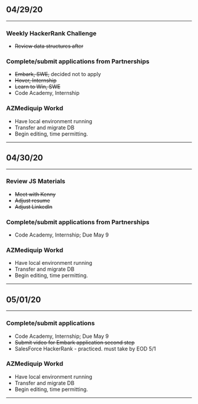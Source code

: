 ## 04/29/20

---

### Weekly HackerRank Challenge

- <s>Review data structures after</s>

### Complete/submit applications from Partnerships

- <s>Embark, SWE,</s> decided not to apply
- <s>Hover, Internship</s>
- <s>Learn to Win, SWE</s>
- Code Academy, Internship

### AZMediquip Workd

- Have local environment running
- Transfer and migrate DB
- Begin editing, time permitting.

---

## 04/30/20

---

### Review JS Materials

- <s>Meet with Kenny</s>
- <s>Adjust resume</s>
- <s>Adjust LinkedIn</s>

### Complete/submit applications from Partnerships

- Code Academy, Internship; Due May 9

### AZMediquip Workd

- Have local environment running
- Transfer and migrate DB
- Begin editing, time permitting.

---

## 05/01/20

---

### Complete/submit applications

- Code Academy, Internship; Due May 9
- <s>Submit video for Embark application second step</s>
- SalesForce HackerRank - practiced. must take by EOD 5/1

### AZMediquip Workd

- Have local environment running
- Transfer and migrate DB
- Begin editing, time permitting.

---
